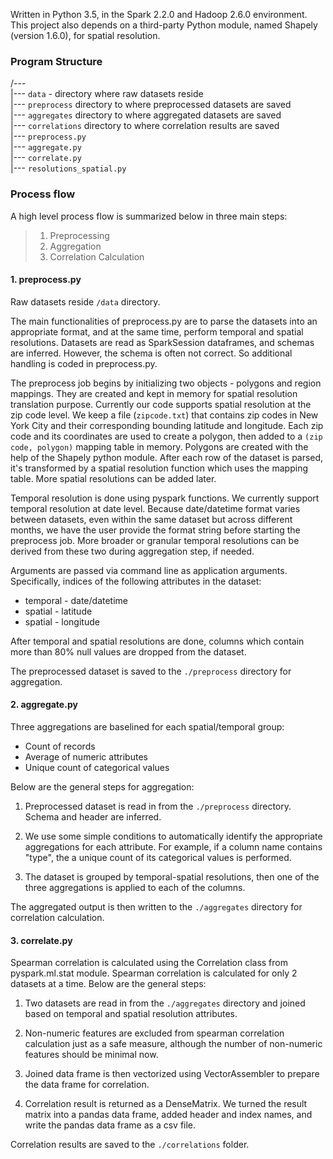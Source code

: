 Written in Python 3.5, in the Spark 2.2.0 and Hadoop 2.6.0 environment. This project also depends on a third-party Python module, named Shapely (version 1.6.0), for spatial resolution.


### Program Structure
/---<br/>
  |--- <code>data</code> - directory where raw datasets reside<br/>
  |--- <code>preprocess</code> directory to where preprocessed datasets are saved<br/>
  |--- <code>aggregates</code> directory to where aggregated datasets are saved<br/>
  |--- <code>correlations</code> directory to where correlation results are saved<br/>
  |--- <code>preprocess.py</code><br/>
  |--- <code>aggregate.py</code><br/>
  |--- <code>correlate.py</code><br/>
  |--- <code>resolutions_spatial.py</code><br/>


### Process flow
A high level process flow is summarized below in three main steps:
>    1. Preprocessing
>    2. Aggregation
>    3. Correlation Calculation

#### 1. preprocess.py
Raw datasets reside <code>/data</code> directory.

The main functionalities of preprocess.py are to parse the datasets into an appropriate format, and at the same time, perform temporal and spatial resolutions. Datasets are read as SparkSession dataframes, and schemas are inferred. However, the schema is often not correct. So additional handling is coded in preprocess.py.

The preprocess job begins by initializing two objects - polygons and region mappings. They are created and kept in memory for spatial resolution translation purpose. Currently our code supports spatial resolution at the zip code level.  We keep a file (<code>zipcode.txt</code>) that contains zip codes in New York City and their corresponding bounding latitude and longitude. Each zip code and its coordinates are used to create a polygon, then added to a <code>(zip code, polygon)</code> mapping table in memory. Polygons are created with the help of the Shapely python module. After each row of the dataset is parsed, it's transformed by a spatial resolution function which uses the mapping table. More spatial resolutions can be added later.

Temporal resolution is done using pyspark functions. We currently support temporal resolution at date level. Because date/datetime format varies between datasets, even within the same dataset but across different months, we have the user provide the format string before starting the preprocess job. More broader or granular temporal resolutions can be derived from these two during aggregation step, if needed.

Arguments are passed via command line as application arguments. Specifically, indices of the following attributes in the dataset:

* temporal - date/datetime
* spatial - latitude
* spatial - longitude

After temporal and spatial resolutions are done, columns which contain more than 80% null values are dropped from the dataset.

The preprocessed dataset is saved to the <code>./preprocess</code> directory for aggregation.


#### 2. aggregate.py
Three aggregations are baselined for each spatial/temporal group:
* Count of records
* Average of numeric attributes
* Unique count of categorical values

Below are the general steps for aggregation:

1. Preprocessed dataset is read in from the <code>./preprocess</code> directory. Schema and header are inferred.

2. We use some simple conditions to automatically identify the appropriate aggregations for each attribute. For example, if a column name contains "type", the a unique count of its categorical values is performed.

3. The dataset is grouped by temporal-spatial resolutions, then one of the three aggregations is applied to each of the columns.

The aggregated output is then written to the <code>./aggregates</code> directory for correlation calculation.


#### 3. correlate.py
Spearman correlation is calculated using the Correlation class from pyspark.ml.stat module. Spearman correlation is calculated for only 2 datasets at a time. Below are the general steps:

1. Two datasets are read in from the <code>./aggregates</code> directory and joined based on temporal and spatial resolution attributes.

2. Non-numeric features are excluded from spearman correlation calculation just as a safe measure, although the number of non-numeric features should be minimal now.

3. Joined data frame is then vectorized using VectorAssembler to prepare the data frame for correlation.

4. Correlation result is returned as a DenseMatrix. We turned the result matrix into a pandas data frame, added header and index names, and write the pandas data frame as a csv file.

Correlation results are saved to the <code>./correlations</code> folder.

